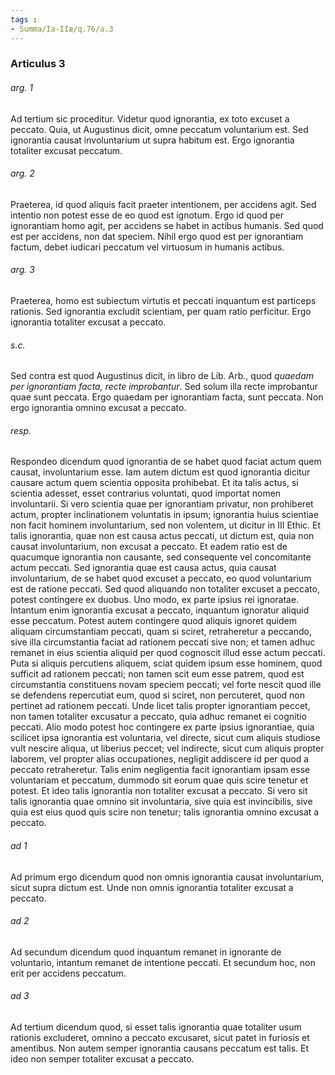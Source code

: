 ```yaml
---
tags : 
- Summa/Ia-IIæ/q.76/a.3
---
```


### Articulus 3

###### arg. 1
Ad tertium sic proceditur. Videtur quod ignorantia, ex toto excuset a peccato. Quia, ut Augustinus dicit, omne peccatum voluntarium est. Sed ignorantia causat involuntarium ut supra habitum est. Ergo ignorantia totaliter excusat peccatum.

###### arg. 2
Praeterea, id quod aliquis facit praeter intentionem, per accidens agit. Sed intentio non potest esse de eo quod est ignotum. Ergo id quod per ignorantiam homo agit, per accidens se habet in actibus humanis. Sed quod est per accidens, non dat speciem. Nihil ergo quod est per ignorantiam factum, debet iudicari peccatum vel virtuosum in humanis actibus.

###### arg. 3
Praeterea, homo est subiectum virtutis et peccati inquantum est particeps rationis. Sed ignorantia excludit scientiam, per quam ratio perficitur. Ergo ignorantia totaliter excusat a peccato.

###### s.c.
Sed contra est quod Augustinus dicit, in libro de Lib. Arb., quod *quaedam per ignorantiam facta, recte improbantur*. Sed solum illa recte improbantur quae sunt peccata. Ergo quaedam per ignorantiam facta, sunt peccata. Non ergo ignorantia omnino excusat a peccato.

###### resp.
Respondeo dicendum quod ignorantia de se habet quod faciat actum quem causat, involuntarium esse. Iam autem dictum est quod ignorantia dicitur causare actum quem scientia opposita prohibebat. Et ita talis actus, si scientia adesset, esset contrarius voluntati, quod importat nomen involuntarii. Si vero scientia quae per ignorantiam privatur, non prohiberet actum, propter inclinationem voluntatis in ipsum; ignorantia huius scientiae non facit hominem involuntarium, sed non volentem, ut dicitur in III Ethic. Et talis ignorantia, quae non est causa actus peccati, ut dictum est, quia non causat involuntarium, non excusat a peccato. Et eadem ratio est de quacumque ignorantia non causante, sed consequente vel concomitante actum peccati. Sed ignorantia quae est causa actus, quia causat involuntarium, de se habet quod excuset a peccato, eo quod voluntarium est de ratione peccati. Sed quod aliquando non totaliter excuset a peccato, potest contingere ex duobus. Uno modo, ex parte ipsius rei ignoratae. Intantum enim ignorantia excusat a peccato, inquantum ignoratur aliquid esse peccatum. Potest autem contingere quod aliquis ignoret quidem aliquam circumstantiam peccati, quam si sciret, retraheretur a peccando, sive illa circumstantia faciat ad rationem peccati sive non; et tamen adhuc remanet in eius scientia aliquid per quod cognoscit illud esse actum peccati. Puta si aliquis percutiens aliquem, sciat quidem ipsum esse hominem, quod sufficit ad rationem peccati; non tamen scit eum esse patrem, quod est circumstantia constituens novam speciem peccati; vel forte nescit quod ille se defendens repercutiat eum, quod si sciret, non percuteret, quod non pertinet ad rationem peccati. Unde licet talis propter ignorantiam peccet, non tamen totaliter excusatur a peccato, quia adhuc remanet ei cognitio peccati. Alio modo potest hoc contingere ex parte ipsius ignorantiae, quia scilicet ipsa ignorantia est voluntaria, vel directe, sicut cum aliquis studiose vult nescire aliqua, ut liberius peccet; vel indirecte, sicut cum aliquis propter laborem, vel propter alias occupationes, negligit addiscere id per quod a peccato retraheretur. Talis enim negligentia facit ignorantiam ipsam esse voluntariam et peccatum, dummodo sit eorum quae quis scire tenetur et potest. Et ideo talis ignorantia non totaliter excusat a peccato. Si vero sit talis ignorantia quae omnino sit involuntaria, sive quia est invincibilis, sive quia est eius quod quis scire non tenetur; talis ignorantia omnino excusat a peccato.

###### ad 1
Ad primum ergo dicendum quod non omnis ignorantia causat involuntarium, sicut supra dictum est. Unde non omnis ignorantia totaliter excusat a peccato.

###### ad 2
Ad secundum dicendum quod inquantum remanet in ignorante de voluntario, intantum remanet de intentione peccati. Et secundum hoc, non erit per accidens peccatum.

###### ad 3
Ad tertium dicendum quod, si esset talis ignorantia quae totaliter usum rationis excluderet, omnino a peccato excusaret, sicut patet in furiosis et amentibus. Non autem semper ignorantia causans peccatum est talis. Et ideo non semper totaliter excusat a peccato.

